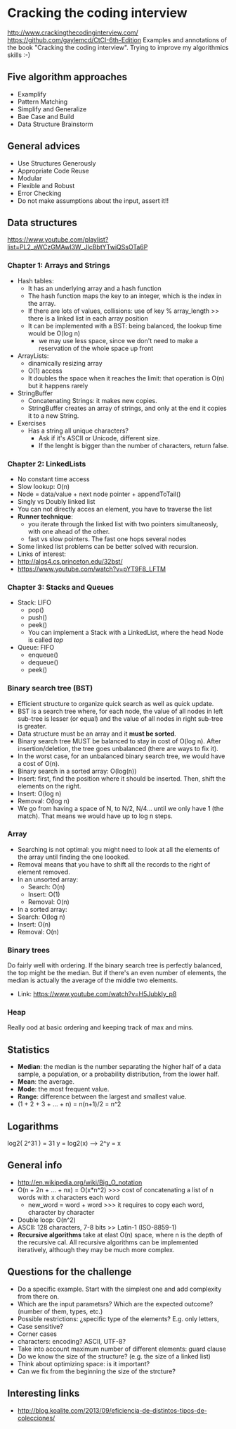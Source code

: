 # Cracking the coding interview
http://www.crackingthecodinginterview.com/
https://github.com/gaylemcd/CtCI-6th-Edition
Examples and annotations of the book "Cracking the coding interview".
Trying to improve my algorithmics skills :-)

## Five algorithm approaches
* Examplify
* Pattern Matching
* Simplify and Generalize
* Bae Case and Build
* Data Structure Brainstorm

## General advices
* Use Structures Generously
* Appropriate Code Reuse
* Modular
* Flexible and Robust
* Error Checking
 * Do not make assumptions about the input, assert it!!

## Data structures
https://www.youtube.com/playlist?list=PL2_aWCzGMAwI3W_JlcBbtYTwiQSsOTa6P

### Chapter 1: Arrays and Strings
* Hash tables:
  * It has an underlying array and a hash function
  * The hash function maps the key to an integer, which is the index in the array.
  * If there are lots of values, collisions: use of key % array_length >> there is a linked list in each array position
  * It can be implemented with a BST: being balanced, the lookup time would be O(log n)
    * we may use less space, since we don't need to make a reservation of the whole space up front
* ArrayLists:
  * dinamically resizing array
  * O(1) access
  * It doubles the space when it reaches the limit: that operation is O(n) but it happens rarely
* StringBuffer
  * Concatenating Strings: it makes new copies.
  * StringBuffer creates an array of strings, and only at the end it copies it to a new String.
* Exercises
  * Has a string all unique characters?
    * Ask if it's ASCII or Unicode, different size.
    * If the lenght is bigger than the number of characters, return false.


### Chapter 2: LinkedLists
* No constant time access
* Slow lookup: O(n)
* Node = data/value + next node pointer + appendToTail()
* Singly vs Doubly linked list
* You can not directly acces an element, you have to traverse the list
* **Runner technique**:
  * you iterate through the linked list with two pointers simultaneosly, with one ahead of the other.
  * fast vs slow pointers. The fast one hops several nodes
* Some linked list problems can be better solved with recursion.
* Links of interest:
 * http://algs4.cs.princeton.edu/32bst/
 * https://www.youtube.com/watch?v=pYT9F8_LFTM


### Chapter 3: Stacks and Queues
* Stack: LIFO
  * pop()
  * push()
  * peek()
  * You can implement a Stack with a LinkedList, where the head Node is called *top*
* Queue: FIFO
  * enqueue()
  * dequeue()
  * peek()


### Binary search tree (BST)
* Efficient structure to organize quick search as well as quick update.
* BST is a search tree where, for each node, the value of all nodes in left sub-tree is lesser (or equal) and the value of all nodes in right sub-tree is greater.
* Data structure must be an array and it **must be sorted**.
* Binary search tree MUST be balanced to stay in cost of O(log n). After insertion/deletion, the tree goes unbalanced (there are ways to fix it).
* In the worst case, for an unbalanced binary search tree, we would have a cost of O(n).
* Binary search in a sorted array: O(log(n))
* Insert: first, find the position where it should be inserted. Then, shift the elements on the right.
* Insert:   O(log n)
* Removal:  O(log n)
* We go from having a space of N, to N/2, N/4... until we only have 1 (the match). That means we would have up to log n steps.

### Array
* Searching is not optimal: you might need to look at all the elements of the array until finding the one loooked.
* Removal means that you have to shift all the records to the right of element removed.
* In an unsorted array:
  * Search:   O(n)
  * Insert:   O(1)
  * Removal:  O(n)
* In a sorted array:
 * Search: O(log n)
 * Insert: O(n)
 * Removal: O(n)


### Binary trees
Do fairly well with ordering. If the binary search tree is perfectly balanced, the top might be the median. But if there's an even number of elements, the median is actually the average of the middle two elements.
* Link: https://www.youtube.com/watch?v=H5JubkIy_p8

### Heap
Really ood at basic ordering and keeping track of max and mins.

## Statistics
* **Median**: the median is the number separating the higher half of a data sample, a population, or a probability distribution, from the lower half.
* **Mean**: the average.
* **Mode**: the most frequent value.
* **Range**: difference between the largest and smallest value.
* (1 + 2 + 3 + ... + n) = n(n+1)/2 = n^2

## Logarithms
log2( 2^31 ) = 31
y = log2(x) --> 2^y = x

## General info
* http://en.wikipedia.org/wiki/Big_O_notation
* O(n + 2n + ... + nx) = O(x*n^2)  >>> cost of concatenating a list of n words with x characters each word
  * new_word = word + word >>> it requires to copy each word, character by character
* Double loop: O(n^2)
* ASCII: 128 characters, 7-8 bits  >> Latin-1 (ISO-8859-1)
* **Recursive algorithms** take at elast O(n) space, where n is the depth of the recursive cal. All recursive algorithms can be implemented iteratively, although they may be much more complex.


## Questions for the challenge
* Do a specific example. Start with the simplest one and add complexity from there on.
* Which are the input parametsrs? Which are the expected outcome? (number of them, types, etc.)
* Possible restrictions: ¿specific type of the elements? E.g. only letters,
* Case sensitive?
* Corner cases
* characters: encoding? ASCII, UTF-8?
* Take into account maximum number of different elements: guard clause
* Do we know the size of the structure? (e.g. the size of a linked list)
* Think about optimizing space: is it important?
* Can we fix from the beginning the size of the strcture?


## Interesting links
* http://blog.koalite.com/2013/09/eficiencia-de-distintos-tipos-de-colecciones/
